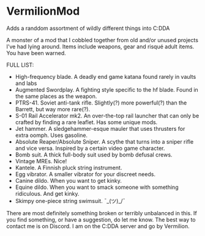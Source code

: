 # VermilionMod
Adds a randdom assortment of wildly different things into C:DDA

A monster of a mod that I cobbled together from old and/or unused projects I've had lying around.
Items include weapons, gear and risqué adult items. You have been warned.

FULL LIST:
- High-frequency blade. A deadly end game katana found rarely in vaults and labs
- Augmented Swordplay. A fighting style specific to the hf blade. Found in the same places as the weapon.
- PTRS-41. Soviet anti-tank rifle. Slightly(?) more powerful(?) than the Barrett, but way more rare(?).
- S-01 Rail Accelerator mk2. An over-the-top rail launcher that can only be crafted by finding a rare leaflet. Has some unique mods.
- Jet hammer. A sledgehammer-esque mauler that uses thrusters for extra oomph. Uses gasoline.
- Absolute Reaper/Absolute Sniper. A scythe that turns into a sniper rifle and vice versa. Inspired by a certain video game character.
- Bomb suit. A thick full-body suit used by bomb defusal crews.
- Vintage MREs. Nice!
- Kantele. A Finnish pluck string instrument.
- Egg vibrator. A smaller vibrator for your discreet needs.
- Canine dildo. When you want to get kinky.
- Equine dildo. When you want to smack someone with something ridiculous. And get kinky.
- Skimpy one-piece string swimsuit. ¯\_(ツ)_/¯


There are most definitely something broken or terribly unbalanced in this. If you find something, or have a suggestion, do let me know.
The best way to contact me is on Discord. I am on the C:DDA server and go by Vermilion.
